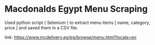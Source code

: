 # Macdonalds Egypt Menu Scraping
Used python script ( Selenium ) to extract menu items [ name, category, price ] and saved them in a CSV file.

link: https://www.mcdelivery.eg/eg/browse/menu.html?locale=en
